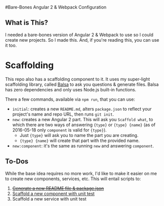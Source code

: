#Bare-Bones Angular 2 & Webpack Configuration

## What is This?

I needed a bare-bones version of Angular 2 & Webpack to use so I could create new projects.
So I made this. And, if you're reading this, you can use it too.

# Scaffolding

This repo also has a scaffolding component to it. It uses my super-light scaffolding library,
called [Balsa](https://github.com/gonzofish/balsa) to ask you questions & generate files. Balsa
has zero dependencies and only uses Node.js built-in functions.

There a few commands, available via `npm run`, that you can use:

- `initial`: creates a new `README.md`, alters `package.json` to reflect your project's name
and repo URL, then runs `git init`.
- `new`: creates a new Angular 2 part. This will ask you `Scaffold what`, to which there are two
ways of answering `{type}` or `{type} {name}` (as of 2016-05-18 only `component` is valid
for `{type}`).
    - Just `{type}` will ask you to name the part you are creating.
    - `{type} {name}` will create that part with the provided name.
- `new:component`: it's the same as running `new` and answering `component`.


## To-Dos

While the base idea requires no more work, I'd like to make it easier on me to create new
components, services, etc. This will entail scripts to:

1. ~~[Generate a new README file & package.json](https://github.com/gonzofish/ng2-webpack-bare/issues/1)~~
2. [Scaffold a new component with unit test](https://github.com/gonzofish/ng2-webpack-bare/issues/2)
3. Scaffold a new service with unit test
